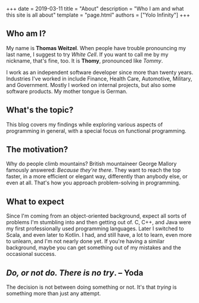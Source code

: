 +++
date = 2019-03-11
title = "About"
description = "Who I am and what this site is all about"
template = "page.html"
authors = ["Yolo Infinity"]
+++

## Who am I?
My name is **Thomas Weitzel**.
When people have trouble pronouncing my last name, I suggest to try _White Cell_.
If you want to call me by my nickname, that's fine, too.
It is **Thomy**, pronounced like _Tommy_.

I work as an independent software developer since more than twenty years.
Industries I've worked in include Finance, Health Care, Automotive, Military, and Government.
Mostly I worked on internal projects, but also some software products.
My mother tongue is German.

## What's the topic?
This blog covers my findings while exploring various aspects of programming in general, with a special focus on functional programming.

## The motivation?
Why do people climb mountains?
British mountaineer George Mallory famously answered: *Because they're there*.
They want to reach the top faster, in a more efficient or elegant way, differently than anybody else, or even at all.
That's how you approach problem-solving in programming.

## What to expect
Since I'm coming from an object-oriented background, expect all sorts of problems I'm stumbling into and then getting out of.
C, C++, and Java were my first professionally used programming languages.
Later I switched to Scala, and even later to Kotlin.
I had, and still have, a lot to learn, even more to unlearn, and I'm not nearly done yet.
If you're having a similar background, maybe you can get something out of my mistakes and the occasional success.

## _Do, or not do. There is no try_. &ndash; Yoda
The decision is not between doing something or not.
It's that *trying* is something more than just any attempt.
